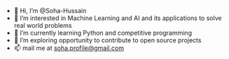 - 👋 Hi, I’m @Soha-Hussain
- 👀 I’m interested in Machine Learning and AI and its applications to solve real world problems
- 🌱 I’m currently learning Python and competitive programming
- 💞️ I’m exploring opportunity to contribute to open source projects
- 📫 mail me at soha.profile@gmail.com

<!---
Soha-Hussain/Soha-Hussain is a ✨ special ✨ repository because its `README.md` (this file) appears on your GitHub profile.
You can click the Preview link to take a look at your changes.
--->

